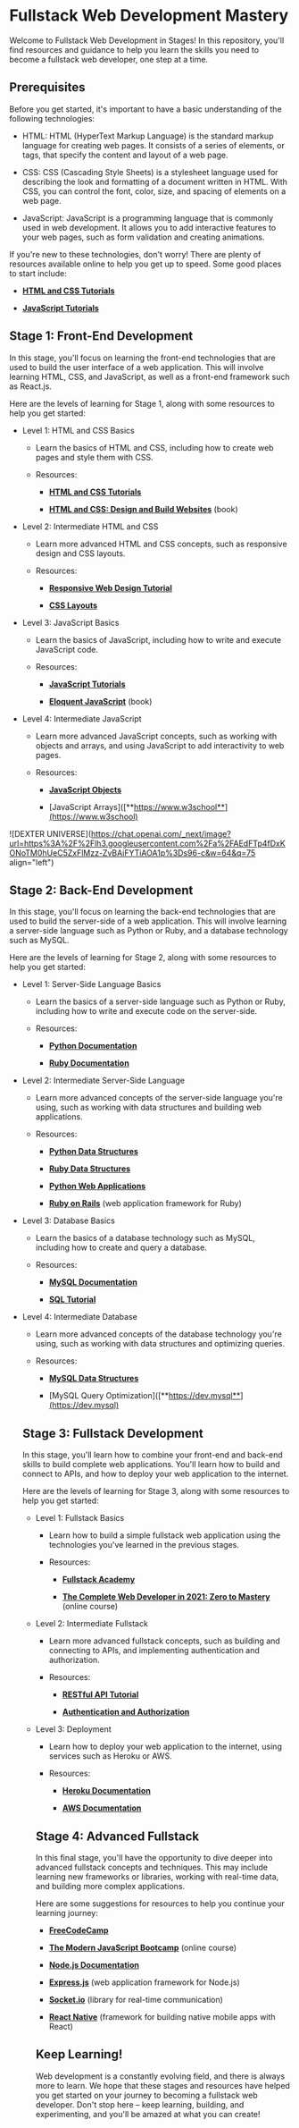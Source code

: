 # **Fullstack Web Development Mastery**

Welcome to Fullstack Web Development in Stages! In this repository, you'll find resources and guidance to help you learn the skills you need to become a fullstack web developer, one step at a time.

## **Prerequisites**

Before you get started, it's important to have a basic understanding of the following technologies:

* HTML: HTML (HyperText Markup Language) is the standard markup language for creating web pages. It consists of a series of elements, or tags, that specify the content and layout of a web page.
    
* CSS: CSS (Cascading Style Sheets) is a stylesheet language used for describing the look and formatting of a document written in HTML. With CSS, you can control the font, color, size, and spacing of elements on a web page.
    
* JavaScript: JavaScript is a programming language that is commonly used in web development. It allows you to add interactive features to your web pages, such as form validation and creating animations.
    

If you're new to these technologies, don't worry! There are plenty of resources available online to help you get up to speed. Some good places to start include:

* [**HTML and CSS Tutorials**](https://www.w3schools.com/html/html_css.asp)
    
* [**JavaScript Tutorials**](https://www.w3schools.com/js/)
    

## **Stage 1: Front-End Development**

In this stage, you'll focus on learning the front-end technologies that are used to build the user interface of a web application. This will involve learning HTML, CSS, and JavaScript, as well as a front-end framework such as React.js.

Here are the levels of learning for Stage 1, along with some resources to help you get started:

* Level 1: HTML and CSS Basics
    
    * Learn the basics of HTML and CSS, including how to create web pages and style them with CSS.
        
    * Resources:
        
        * [**HTML and CSS Tutorials**](https://www.w3schools.com/html/html_css.asp)
            
        * [**HTML and CSS: Design and Build Websites**](https://www.amazon.com/HTML-CSS-Design-Build-Websites/dp/1118008189) (book)
            
* Level 2: Intermediate HTML and CSS
    
    * Learn more advanced HTML and CSS concepts, such as responsive design and CSS layouts.
        
    * Resources:
        
        * [**Responsive Web Design Tutorial**](https://www.w3schools.com/css/css_rwd_intro.asp)
            
        * [**CSS Layouts**](https://www.w3schools.com/css/css_layout.asp)
            
* Level 3: JavaScript Basics
    
    * Learn the basics of JavaScript, including how to write and execute JavaScript code.
        
    * Resources:
        
        * [**JavaScript Tutorials**](https://www.w3schools.com/js/)
            
        * [**Eloquent JavaScript**](https://eloquentjavascript.net/) (book)
            
* Level 4: Intermediate JavaScript
    
    * Learn more advanced JavaScript concepts, such as working with objects and arrays, and using JavaScript to add interactivity to web pages.
        
    * Resources:
        
        * [**JavaScript Objects**](https://www.w3schools.com/js/js_objects.asp)
            
        * \[JavaScript Arrays\]([**https://www.w3school**](https://www.w3school)
            

![DEXTER UNIVERSE](https://chat.openai.com/_next/image?url=https%3A%2F%2Flh3.googleusercontent.com%2Fa%2FAEdFTp4fDxKONoTM0hUeC5ZxFlMzz-ZvBAiFYTiAOA1p%3Ds96-c&w=64&q=75 align="left")

## **Stage 2: Back-End Development**

In this stage, you'll focus on learning the back-end technologies that are used to build the server-side of a web application. This will involve learning a server-side language such as Python or Ruby, and a database technology such as MySQL.

Here are the levels of learning for Stage 2, along with some resources to help you get started:

* Level 1: Server-Side Language Basics
    
    * Learn the basics of a server-side language such as Python or Ruby, including how to write and execute code on the server-side.
        
    * Resources:
        
        * [**Python Documentation**](https://docs.python.org/3/)
            
        * [**Ruby Documentation**](https://www.ruby-lang.org/en/documentation/)
            
* Level 2: Intermediate Server-Side Language
    
    * Learn more advanced concepts of the server-side language you're using, such as working with data structures and building web applications.
        
    * Resources:
        
        * [**Python Data Structures**](https://docs.python.org/3/tutorial/datastructures.html)
            
        * [**Ruby Data Structures**](https://www.ruby-lang.org/en/documentation/quickstart/)
            
        * [**Python Web Applications**](https://docs.python.org/3/library/http.server.html)
            
        * [**Ruby on Rails**](https://rubyonrails.org/) (web application framework for Ruby)
            
* Level 3: Database Basics
    
    * Learn the basics of a database technology such as MySQL, including how to create and query a database.
        
    * Resources:
        
        * [**MySQL Documentation**](https://dev.mysql.com/doc/)
            
        * [**SQL Tutorial**](https://www.w3schools.com/sql/)
            
* Level 4: Intermediate Database
    
    * Learn more advanced concepts of the database technology you're using, such as working with data structures and optimizing queries.
        
    * Resources:
        
        * [**MySQL Data Structures**](https://dev.mysql.com/doc/refman/8.0/en/data-types.html)
            
        * \[MySQL Query Optimization\]([**https://dev.mysql**](https://dev.mysql)
            
    
    ## **Stage 3: Fullstack Development**
    
    In this stage, you'll learn how to combine your front-end and back-end skills to build complete web applications. You'll learn how to build and connect to APIs, and how to deploy your web application to the internet.
    
    Here are the levels of learning for Stage 3, along with some resources to help you get started:
    
    * Level 1: Fullstack Basics
        
        * Learn how to build a simple fullstack web application using the technologies you've learned in the previous stages.
            
        * Resources:
            
            * [**Fullstack Academy**](https://www.fullstackacademy.com/)
                
            * [**The Complete Web Developer in 2021: Zero to Mastery**](https://www.udemy.com/course/the-complete-web-developer-zero-to-mastery/) (online course)
                
    * Level 2: Intermediate Fullstack
        
        * Learn more advanced fullstack concepts, such as building and connecting to APIs, and implementing authentication and authorization.
            
        * Resources:
            
            * [**RESTful API Tutorial**](https://www.tutorialspoint.com/restful/index.htm)
                
            * [**Authentication and Authorization**](https://www.tutorialspoint.com/restful/restful_authentication.htm)
                
    * Level 3: Deployment
        
        * Learn how to deploy your web application to the internet, using services such as Heroku or AWS.
            
        * Resources:
            
            * [**Heroku Documentation**](https://devcenter.heroku.com/)
                
            * [**AWS Documentation**](https://aws.amazon.com/documentation/)
                
        
        ## **Stage 4: Advanced Fullstack**
        
        In this final stage, you'll have the opportunity to dive deeper into advanced fullstack concepts and techniques. This may include learning new frameworks or libraries, working with real-time data, and building more complex applications.
        
        Here are some suggestions for resources to help you continue your learning journey:
        
        * [**FreeCodeCamp**](https://www.freecodecamp.org/)
            
        * [**The Modern JavaScript Bootcamp**](https://www.udemy.com/course/the-modern-javascript-bootcamp/) (online course)
            
        * [**Node.js Documentation**](https://nodejs.org/en/docs/)
            
        * [**Express.js**](https://expressjs.com/) (web application framework for Node.js)
            
        * [**Socket.io**](http://Socket.io) (library for real-time communication)
            
        * [**React Native**](https://reactnative.dev/) (framework for building native mobile apps with React)
            
        
        ## **Keep Learning!**
        
        Web development is a constantly evolving field, and there is always more to learn. We hope that these stages and resources have helped you get started on your journey to becoming a fullstack web developer. Don't stop here – keep learning, building, and experimenting, and you'll be amazed at what you can create!
